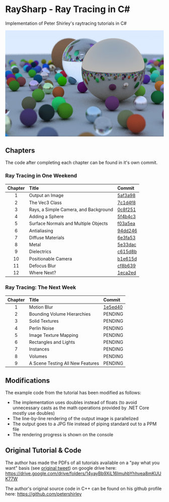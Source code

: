﻿# RaySharp - Ray Tracing in C#

Implementation of Peter Shirley's raytracing tutorials in C#

![Example Output](output/output.jpeg)

## Chapters

The code after completing each chapter can be found in it's own commit.

### Ray Tracing in One Weekend

| Chapter | Title                                 | Commit                                   |
|:-------:|:--------------------------------------|:-----------------------------------------|
| 1       | Output an Image                       | [5af3a98](https://github.com/bschne/RaySharp/commit/5af3a98fd1dfab8ec8d27c45928650c5ebb9597b) |
| 2       | The Vec3 Class                        | [7c1d4f8](https://github.com/bschne/RaySharp/commit/7c1d4f8ba662aecc8fbb0f8fbb206f533dee10eb) |
| 3       | Rays, a Simple Camera, and Background | [0c8f251](https://github.com/bschne/RaySharp/commit/0c8f251b596e09d076c5b1c82c81d5d425d2a3cb) |
| 4       | Adding a Sphere                       | [5f4b4c3](https://github.com/bschne/RaySharp/commit/5f4b4c3b154b991efd838d90ddc7f292ad77bd92) |
| 5       | Surface Normals and Multiple Objects  | [f03a5ea](https://github.com/bschne/RaySharp/commit/f03a5eabe50d84c7bd940777964fc6e99f7ea3e4) |
| 6       | Antialiasing                          | [94dd246](https://github.com/bschne/RaySharp/commit/94dd246c9a4d0bcea53758a156c88734a656e561) |
| 7       | Diffuse Materials                     | [6e3fa53](https://github.com/bschne/RaySharp/commit/6e3fa53539bc61e8e108d4d0cfb9600191394ea1) |
| 8       | Metal                                 | [5e33dac](https://github.com/bschne/RaySharp/commit/5e33dac95d7e599b2952ba29958bcf3475214e41) |
| 9       | Dielectrics                           | [c615d8b](https://github.com/bschne/RaySharp/commit/c615d8b30665195ee6c1f8b4465e51ce2116b42c) |
| 10      | Positionable Camera                   | [b1e615d](https://github.com/bschne/RaySharp/commit/b1e615df8a51a8a13a9703f72d185cd01207e836) |
| 11      | Defocus Blur                          | [cf8b639](https://github.com/bschne/RaySharp/commit/cf8b6390770b53653ab820822f1804ba7ac53e2b) |
| 12      | Where Next?                           | [1eca2ed](https://github.com/bschne/RaySharp/commit/1eca2ed1d639ceed3aa568485ce7527cfeb01c27) |

### Ray Tracing: The Next Week

| Chapter | Title                                 | Commit                                   |
|:-------:|:--------------------------------------|:-----------------------------------------|
| 1       | Motion Blur                           | [1e5ed40](https://github.com/bschne/RaySharp/commit/1e5ed40768e2eaf4cf6c05b6d63d0097ae4ba8cc) |
| 2       | Bounding Volume Hierarchies           | PENDING                                  |
| 3       | Solid Textures                        | PENDING                                  |
| 4       | Perlin Noise                          | PENDING                                  |
| 5       | Image Texture Mapping                 | PENDING                                  |
| 6       | Rectangles and Lights                 | PENDING                                  |
| 7       | Instances                             | PENDING                                  |
| 8       | Volumes                               | PENDING                                  |
| 9       | A Scene Testing All New Features      | PENDING                                  |

## Modifications

The example code from the tutorial has been modified as follows:

- The implementation uses doubles instead of floats (to avoid unnecessary casts as the math operations provided by .NET Core mostly use doubles)
- The line-by-line rendering of the output image is parallelized
- The output goes to a JPG file instead of piping standard out to a PPM file
- The rendering progress is shown on the console

## Original Tutorial & Code

The author has made the PDFs of all tutorials available on a "pay what you want" basis (see [original tweet](https://twitter.com/peter_shirley/status/984947257035243520?lang=de)) on google drive here: https://drive.google.com/drive/folders/14yayBb9XiL16lmuhbYhhvea8mKUUK77W

The author's original source code in C++ can be found on his github profile here: https://github.com/petershirley